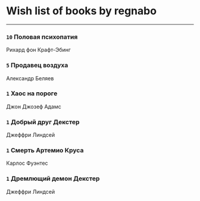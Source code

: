 # Wish list of books by regnabo
---

### `10` Половая психопатия
Рихард фон Крафт-Эбинг

### `5` Продавец воздуха
Александр Беляев

### `1` Хаос на пороге
Джон Джозеф Адамс

### `1` Добрый друг Декстер
Джеффри Линдсей

### `1` Смерть Артемио Круса
Карлос Фуэнтес

### `1` Дремлющий демон Декстер
Джеффри Линдсей

